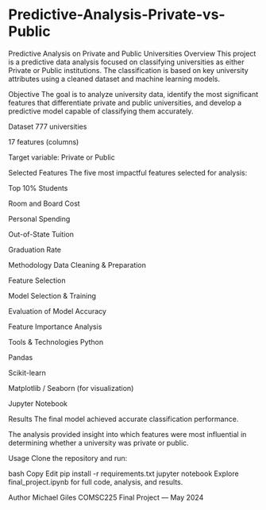 # Predictive-Analysis-Private-vs-Public
Predictive Analysis on Private and Public Universities
Overview
This project is a predictive data analysis focused on classifying universities as either Private or Public institutions. The classification is based on key university attributes using a cleaned dataset and machine learning models.

Objective
The goal is to analyze university data, identify the most significant features that differentiate private and public universities, and develop a predictive model capable of classifying them accurately.

Dataset
777 universities

17 features (columns)

Target variable: Private or Public

Selected Features
The five most impactful features selected for analysis:

Top 10% Students

Room and Board Cost

Personal Spending

Out-of-State Tuition

Graduation Rate

Methodology
Data Cleaning & Preparation

Feature Selection

Model Selection & Training

Evaluation of Model Accuracy

Feature Importance Analysis

Tools & Technologies
Python

Pandas

Scikit-learn

Matplotlib / Seaborn (for visualization)

Jupyter Notebook

Results
The final model achieved accurate classification performance.

The analysis provided insight into which features were most influential in determining whether a university was private or public.

Usage
Clone the repository and run:

bash
Copy
Edit
pip install -r requirements.txt
jupyter notebook
Explore final_project.ipynb for full code, analysis, and results.

Author
Michael Giles
COMSC225 Final Project — May 2024
